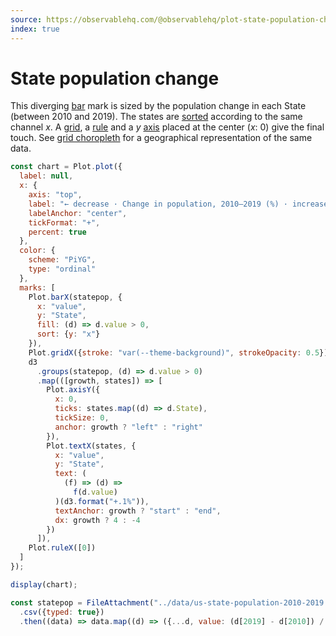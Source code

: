 ```yaml
---
source: https://observablehq.com/@observablehq/plot-state-population-change
index: true
---
```


# State population change

This diverging [bar](https://observablehq.com/plot/marks/bar) mark is sized by the population change in each State (between 2010 and 2019). The states are [sorted](https://observablehq.com/plot/features/scales#sort-mark-option) according to the same channel _x_. A [grid](https://observablehq.com/plot/marks/grid), a [rule](https://observablehq.com/plot/marks/rule) and a _y_ [axis](https://observablehq.com/plot/marks/axis) placed at the center (_x_: 0) give the final touch. See [grid choropleth](./grid-choropleth) for a geographical representation of the same data.

```js echo
const chart = Plot.plot({
  label: null,
  x: {
    axis: "top",
    label: "← decrease · Change in population, 2010–2019 (%) · increase →",
    labelAnchor: "center",
    tickFormat: "+",
    percent: true
  },
  color: {
    scheme: "PiYG",
    type: "ordinal"
  },
  marks: [
    Plot.barX(statepop, {
      x: "value",
      y: "State",
      fill: (d) => d.value > 0,
      sort: {y: "x"}
    }),
    Plot.gridX({stroke: "var(--theme-background)", strokeOpacity: 0.5}),
    d3
      .groups(statepop, (d) => d.value > 0)
      .map(([growth, states]) => [
        Plot.axisY({
          x: 0,
          ticks: states.map((d) => d.State),
          tickSize: 0,
          anchor: growth ? "left" : "right"
        }),
        Plot.textX(states, {
          x: "value",
          y: "State",
          text: (
            (f) => (d) =>
              f(d.value)
          )(d3.format("+.1%")),
          textAnchor: growth ? "start" : "end",
          dx: growth ? 4 : -4
        })
      ]),
    Plot.ruleX([0])
  ]
});

display(chart);
```

```js echo
const statepop = FileAttachment("../data/us-state-population-2010-2019.csv")
  .csv({typed: true})
  .then((data) => data.map((d) => ({...d, value: (d[2019] - d[2010]) / d[2010]})));
```
